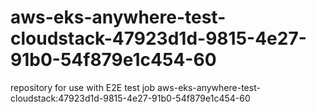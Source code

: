 # aws-eks-anywhere-test-cloudstack-47923d1d-9815-4e27-91b0-54f879e1c454-60
repository for use with E2E test job aws-eks-anywhere-test-cloudstack:47923d1d-9815-4e27-91b0-54f879e1c454-60
